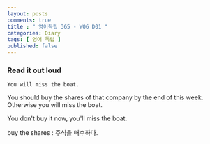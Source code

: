 ```yaml
---
layout: posts
comments: true
title : " 영어독립 365 - W06 D01 "
categories: Diary
tags: [ 영어 독립 ]
published: false
---
```


### Read it out loud

```text
You will miss the boat.
```

You should buy the shares of that company by the end of this week.
Otherwise you will miss the boat.

You don't buy it now, you'll miss the boat.

buy the shares
 : 주식을 매수하다.
